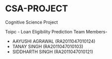 # CSA-PROJECT
Cognitive Science Project 


Toipc - Loan Eligibility Prediction
Team Members-
 * AAYUSHI AGRAWAL (RA2011047010124)
 * TANAY SINGH (RA2011047010103)
 * SIDDHARTH SINGH (RA2011047010121)
